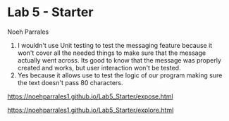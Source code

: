 # Lab 5 - Starter
Noeh Parrales 

1. I wouldn't use Unit testing to test the messaging feature because it won't cover all the needed things to make sure that the message actually went across. Its good to know that the message was properly created and works, but user interaction won't be tested.
2. Yes because it allows use to test the logic of our program making sure the text doesn't pass 80 characters.

https://noehparrales1.github.io/Lab5_Starter/expose.html

https://noehparrales1.github.io/Lab5_Starter/explore.html